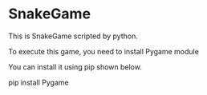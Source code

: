 # SnakeGame
This is SnakeGame scripted by python.

To execute this game, you need to install Pygame module

You can install it using pip shown below.

pip install Pygame
